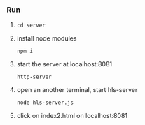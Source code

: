 ### Run

1. 
      `cd server`
2. install node modules 

    `npm i`

2. start the server at localhost:8081

     `http-server`

3. open an another terminal, start hls-server

     `node hls-server.js`

4. click on index2.html on localhost:8081


